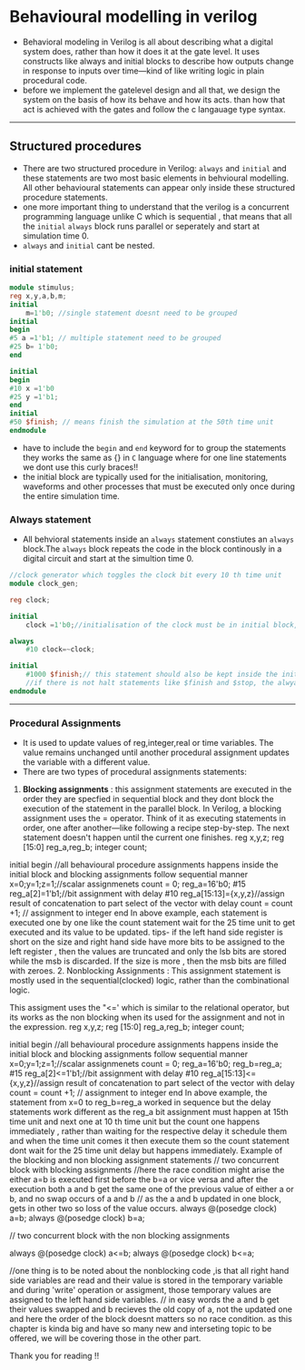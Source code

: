 # Behavioural modelling in verilog 

- Behavioral modeling in Verilog is all about describing what a digital system does, rather than how it does it at the gate level. It uses constructs like always and initial blocks to describe how outputs change in response to inputs over time—kind of like writing logic in plain procedural code.
- before we implement the gatelevel design and all that, we design the system on the basis of how its behave and how its acts. than how that act is achieved with the gates and follow the c langauage type syntax.
---
## Structured procedures 
- There are two structured procedure in Verilog: `always` and `initial` and these statements are two most basic elements in behvioural modelling. All other behavioural statements can appear only inside these structured procedure statements.
- one more important thing to understand that the verilog is a concurrent programming language unlike C which is sequential , that means that all the `initial` `always` block runs parallel or seperately and start at simulation time 0.
- `always` and `initial` cant be nested.

### initial statement

```verilog 
module stimulus;
reg x,y,a,b,m;
initial 
    m=1'b0; //single statement doesnt need to be grouped
initial 
begin 
#5 a =1'b1; // multiple statement need to be grouped 
#25 b= 1'b0;
end 

initial 
begin
#10 x =1'b0
#25 y =1'b1;
end 
initial 
#50 $finish; // means finish the simulation at the 50th time unit
endmodule
```
- have to include the `begin` and `end` keyword for to group the statements they works the same as {} in `C` language where for one line statements we dont use this curly braces!!
- the initial block are typically used for the initialisation, monitoring, waveforms and other processes that must be executed only once during the entire simulation time.

### Always statement
- All behvioral statements inside an `always` statement constiutes an ``always`` block.The `always` block repeats the code in the block continously in a digital circuit and start at the simultion time 0.

```verilog 
//clock generator which toggles the clock bit every 10 th time unit
module clock_gen;

reg clock;

initial 
    clock =1'b0;//initialisation of the clock must be in initial block, if we put it in always the clock will be initialised multiple times and its best to put it inside the initial.

always
    #10 clock=~clock;

initial 
    #1000 $finish;// this statement should also be kept inside the initial block,for we want it to execute only once at the 1000th time unit.
    //if there is not halt statements like $finish and $stop, the alwyas will run forever, like a infinite loop.
endmodule 
```
---
### Procedural Assignments 
- It is used to update values of reg,integer,real or time variables. The value remains unchanged until another procedural assignment updates the variable with a different value.
- There are two types of procedural assignments statements:
1. **Blocking assignments** : this assignment statements are executed in the order they are specfied in sequential block and they dont block the execution of the statement in the parallel block.
In Verilog, a blocking assignment uses the = operator. Think of it as executing statements in order, one after another—like following a recipe step-by-step. The next statement doesn't happen until the current one finishes.
reg x,y,z;
reg [15:0] reg_a,reg_b;
integer count;

initial 
begin 
//all behavioural procedure assignments happens inside the initial block and blocking assignments follow sequential manner
    x=0;y=1;z=1;//scalar assignmenets 
    count = 0;
    reg_a=16'b0;
    #15 reg_a[2]=1'b1;//bit assignment with delay 
    #10 reg_a[15:13]={x,y,z}//assign result of concatenation to part select of the vector with delay
    count = count +1; // assignment to integer 
end 
In above example, each statement is executed one by one like the count statement wait for the 25 time unit to get executed and its value to be updated.
tips- if the left hand side register is short on the size and right hand side have more bits to be assigned to the left register , then the values are truncated and only the lsb bits are stored while the msb is discarded. If the size is more , then the msb bits are filled with zeroes. 2. Nonblocking Assignments : This assignment statement is mostly used in the sequential(clocked) logic, rather than the combinational logic.

This assigment uses the "<=' which is similar to the relational operator, but its works as the non blocking when its used for the assignment and not in the expression.
reg x,y,z;
reg [15:0] reg_a,reg_b;
integer count;

initial 
begin 
//all behavioural procedure assignments happens inside the initial block and blocking assignments follow sequential manner
    x=0;y=1;z=1;//scalar assignmenets 
    count = 0;
    reg_a=16'b0; reg_b=reg_a;
    #15 reg_a[2]<=1'b1;//bit assignment with delay 
    #10 reg_a[15:13]<={x,y,z}//assign result of concatenation to part select of the vector with delay
    count = count +1; // assignment to integer 
end 
In above example, the statement from x=0 to reg_b=reg_a worked in sequence but the delay statements work different as the reg_a bit assignment must happen at 15th time unit and next one at 10 th time unit but the count one happens immediately , rather than waiting for the respective delay it schedule them and when the time unit comes it then execute them so the count statement dont wait for the 25 time unit delay but happens immediately.
Example of the blocking and non blocking assignment statements
// two concurrent block with blocking assignments
//here the race condition might arise the either a=b is executed first  before the b=a or vice versa and after the execution both a and b get the same one of the previous value of either a or b, and no swap occurs of a and b 
// as the a and b updated in one block, gets in other two so loss of the value occurs.
always @(posedge clock)
    a=b;
always @(posedge clock)
    b=a;


// two concurrent block with the non blocking assignments

always @(posedge clock)
    a<=b;
always @(posedge clock)
    b<=a;

//one thing is to be noted about the nonblocking code ,is that all right hand side variables are read and their value is stored in the temporary variable and during 'write' operation or assigment, those temporary values are assigned to the left hand side variables. 
// in easy words the a and b get their values swapped and b recieves the old copy of a, not the updated one and here the order of the block doesnt matters so no race condition.
as this chapter is kinda big and have so many new and interseting topic to be offered, we will be covering those in the other part.

Thank you for reading !!
